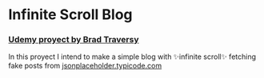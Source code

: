 # Infinite Scroll Blog
### [Udemy proyect by Brad Traversy](https://github.com/bradtraversy/vanillawebprojects/tree/master/infinite_scroll_blog)


In this proyect I intend to make a simple blog with ✨infinite scroll✨ fetching fake posts from   [jsonplaceholder.typicode.com](https://jsonplaceholder.typicode.com/)